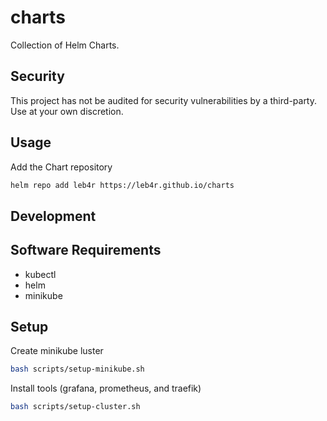 # charts

Collection of Helm Charts.

## Security

This project has not be audited for security vulnerabilities by a third-party. Use at your own discretion.

## Usage

Add the Chart repository

```bash
helm repo add leb4r https://leb4r.github.io/charts
```

## Development

## Software Requirements

- kubectl
- helm
- minikube

## Setup

Create minikube luster

```bash
bash scripts/setup-minikube.sh
```

Install tools (grafana, prometheus, and traefik)

```bash
bash scripts/setup-cluster.sh
```
